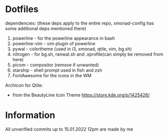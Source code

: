 # Dotfiles

dependencies: (these deps apply to the entire repo, xmonad-config has some additional deps mentioned there)
  1. powerline - for the powerline appearance in bash
  2. powerline-vim - vim plugin of powerline
  4. pywal - colortheme (used in i3, xmonad, qtile, vim, bg.sh)
  5. nitrogen - for bg.sh, ranwal.sh and .xprofile(can simply be removed from here)
  6. picom - compositor (remove if unwanted)
  7. starship - shell prompt used in fish and zsh
  8. FontAwesome for the icons in the WM

Archicon for Qtile:
- from the BeautyLine Icon Theme https://store.kde.org/p/1425426/

# Information

All unverified commits up to 15.01.2022 12pm are made by me
